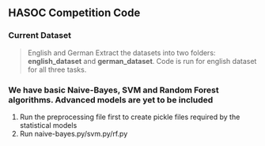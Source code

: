 ## HASOC Competition Code

### Current Dataset
> English and German
Extract the datasets into two folders: **english_dataset** and **german_dataset**.
Code is run for english dataset for all three tasks.

### We have basic Naive-Bayes, SVM and Random Forest algorithms. Advanced models are yet to be included

1. Run the preprocessing file first to create pickle files required by the statistical models
2. Run naive-bayes.py/svm.py/rf.py
